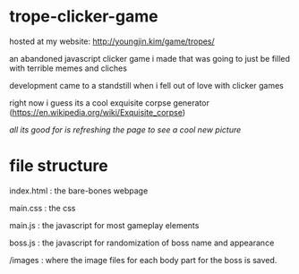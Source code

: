 # trope-clicker-game

hosted at my website:
http://youngjin.kim/game/tropes/

an abandoned javascript clicker game i made that was going to just be filled with terrible memes and cliches

development came to a standstill when i fell out of love with clicker games

right now i guess its a cool exquisite corpse generator (https://en.wikipedia.org/wiki/Exquisite_corpse)

*all its good for is refreshing the page to see a cool new picture*

# file structure

index.html : the bare-bones webpage

main.css : the css

main.js : the javascript for most gameplay elements

boss.js : the javascript for randomization of boss name and appearance

/images : where the image files for each body part for the boss is saved.
